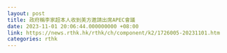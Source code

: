 ```yaml
---
layout: post
title: 政府稱李家超本人收到美方邀請出席APEC會議
date: 2023-11-01 20:06:44.000000000 +08:00
link: https://news.rthk.hk/rthk/ch/component/k2/1726005-20231101.htm
categories: rthk
---
```



